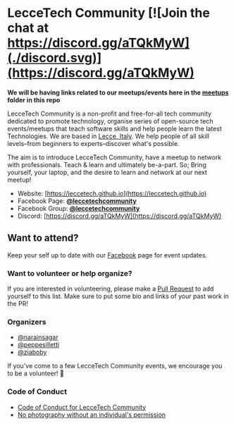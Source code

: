 # LecceTech Community [![Join the chat at https://discord.gg/aTQkMyW](./discord.svg)](https://discord.gg/aTQkMyW)

**We will be having links related to our meetups/events here in the [meetups](https://github.com/leccetech/meetups) folder in this repo**

LecceTech Community is a non-profit and free-for-all tech community dedicated to promote technology, organise series of open-source tech events/meetups that teach
software skills and help people learn the latest Technologies. We are based in [Lecce, Italy](https://en.wikipedia.org/wiki/Lecce). We help people
of all skill levels–from beginners to experts–discover what's possible. 

The aim is to introduce LecceTech Community, have a meetup to network with professionals. Teach & learn and ultimately be-a-part.
So; Bring yourself, your laptop, and the desire to learn and network at our next meetup!

* Website: [https://leccetech.github.io](https://leccetech.github.io)
* Facebook Page: **[@leccetechcommunity](https://facebook.com/leccetechcommunity/)**
* Facebook Group: **[@leccetechcommunity](https://facebook.com/groups/leccetechcommunity/)**
* Discord: [https://discord.gg/aTQkMyW](https://discord.gg/aTQkMyW)

## Want to attend?

Keep your self up to date with our [Facebook](https://facebook.com/leccetechcommunity/) page for event updates.

### Want to volunteer or help organize?

If you are interested in volunteering, please make a
[Pull Request](https://github.com/leccetech/leccetech.github.io/pulls) to add
yourself to this list. Make sure to put some bio and links of your past work in the PR!

### Organizers

- [@narainsagar](https://github.com/narainsagar)
- [@peppesilletti](https://github.com/peppesilletti)
- [@ziaboby](https://github.com/ziaboby)

If you've come to a few LecceTech Community events, we encourage you to be a volunteer! :tada:

### Code of Conduct

- [Code of Conduct for LecceTech Community](code-of-conduct.md)
- [No photography without an individual's permission](https://adainitiative.org/2013/07/another-way-to-attract-women-to-conferences-photography-policies/)
